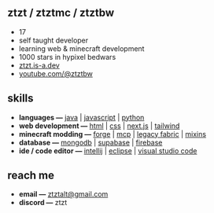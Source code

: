 ## ztzt / ztztmc / ztztbw
- 17
- self taught developer
- learning web & minecraft development
- 1000 stars in hypixel bedwars
- [ztzt.is-a.dev](https://ztzt.is-a.dev/)
- [youtube.com/@ztztbw](https://www.youtube.com/@ztztbw)

## skills
- **languages —** [java](https://www.java.com/en/) | [javascript](https://developer.mozilla.org/en-US/docs/Web/JavaScript) | [python](https://www.python.org/)
- **web development —** [html](https://developer.mozilla.org/en-US/docs/Glossary/HTML5) | [css](https://developer.mozilla.org/en-US/docs/Web/CSS) | [next.js](https://nextjs.org/) | [tailwind](https://tailwindcss.com/)
- **minecraft modding —** [forge](https://files.minecraftforge.net/net/minecraftforge/forge/) | [mcp](https://www.modcoderpack.com/) | [legacy fabric](https://legacyfabric.net/) | [mixins](https://github.com/SpongePowered/Mixin)
- **database —** [mongodb](https://www.mongodb.com/) |  [supabase](https://supabase.com/) | [firebase](https://firebase.google.com/)
- **ide / code editor —** [intellij](https://www.jetbrains.com/idea/) | [eclipse](https://www.eclipse.org/) | [visual studio code](https://code.visualstudio.com/)

## reach me
- **email —** ztztalt@gmail.com
- **discord —** ztzt
